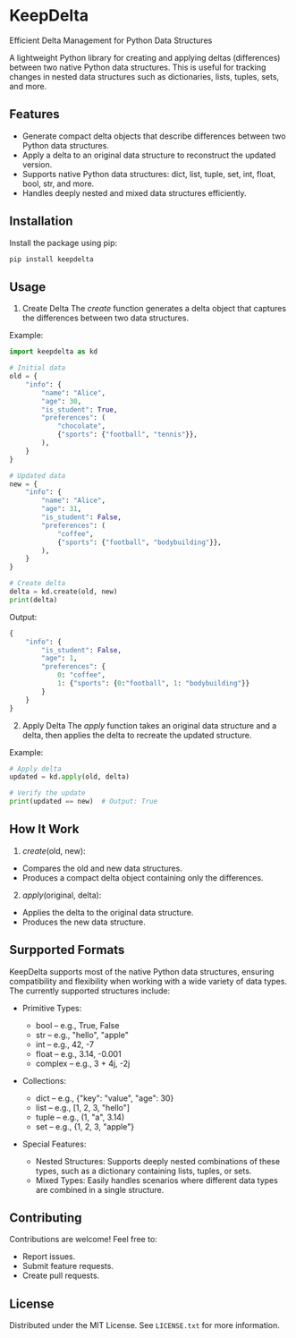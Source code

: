 # KeepDelta
Efficient Delta Management for Python Data Structures

A lightweight Python library for creating and applying deltas (differences) between two native Python data structures. This is useful for tracking changes in nested data structures such as dictionaries, lists, tuples, sets, and more.

## Features
* Generate compact delta objects that describe differences between two Python data structures.
* Apply a delta to an original data structure to reconstruct the updated version.
* Supports native Python data structures: dict, list, tuple, set, int, float, bool, str, and more.
* Handles deeply nested and mixed data structures efficiently.

## Installation
Install the package using pip:
```sh
pip install keepdelta
```

## Usage
1. Create Delta
The *create* function generates a delta object that captures the differences between two data structures.

Example:
```python
import keepdelta as kd

# Initial data
old = {
    "info": {
        "name": "Alice",
        "age": 30,
        "is_student": True,
        "preferences": (
            "chocolate", 
            {"sports": {"football", "tennis"}},
        ),
    }
}

# Updated data
new = {
    "info": {
        "name": "Alice",
        "age": 31,
        "is_student": False,
        "preferences": (
            "coffee", 
            {"sports": {"football", "bodybuilding"}},
        ),
    }
}

# Create delta
delta = kd.create(old, new)
print(delta)
```

Output:
```python
{
    "info": {
        "is_student": False,
        "age": 1,
        "preferences": {
            0: "coffee",
            1: {"sports": {0:"football", 1: "bodybuilding"}}
        }
    }
}
```

2. Apply Delta
The *apply* function takes an original data structure and a delta, then applies the delta to recreate the updated structure.

Example:
```python
# Apply delta
updated = kd.apply(old, delta)

# Verify the update
print(updated == new)  # Output: True
```

## How It Work
1.	*create*(old, new):
* Compares the old and new data structures.
* Produces a compact delta object containing only the differences.
2.	*apply*(original, delta):
* Applies the delta to the original data structure.
* Produces the new data structure.

## Surpported Formats
KeepDelta supports most of the native Python data structures, ensuring compatibility and flexibility when working with a wide variety of data types. The currently supported structures include:

* Primitive Types:
	* bool – e.g., True, False
    * str – e.g., "hello", "apple"
	* int – e.g., 42, -7
	* float – e.g., 3.14, -0.001
	* complex – e.g., 3 + 4j, -2j

* Collections:
    * dict – e.g., {"key": "value", "age": 30}
    * list – e.g., [1, 2, 3, "hello"]
    * tuple – e.g., (1, "a", 3.14)
    * set – e.g., {1, 2, 3, "apple"}

* Special Features:
    * Nested Structures: Supports deeply nested combinations of these types, such as a dictionary containing lists, tuples, or sets.
	* Mixed Types: Easily handles scenarios where different data types are combined in a single structure.

## Contributing
Contributions are welcome! Feel free to:
* Report issues.
* Submit feature requests.
* Create pull requests.

## License
Distributed under the MIT License. See `LICENSE.txt` for more information.